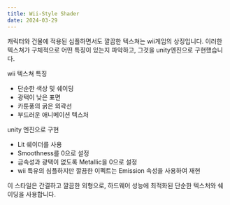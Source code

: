 ```yaml
---
title: Wii-Style Shader
date: 2024-03-29
---
```


캐릭터와 건물에 적용된 심플하면서도 깔끔한 텍스쳐는 wii게임의 상징입니다. 이러한 텍스쳐가 구체적으로
어떤 특징이 있는지 파악하고, 그것을 unity엔진으로 구현했습니다. 

<!--more-->
wii 텍스쳐 특징
- 단순한 색상 및 쉐이딩
- 광택이 낮은 표면
- 카툰풍의 굵은 외곽선
- 부드러운 애니메이션 텍스처

unity 엔진으로 구현
- Lit 쉐이더를 사용
- Smoothness를 0으로 설정
- 금속성과 광택이 없도록 Metallic을 0으로 설정
- wii 특유의 심플하지만 깔끔한 이펙트는 Emission 속성을 사용하여 재현

이 스타일은 간결하고 깔끔한 외형으로, 하드웨어 성능에 최적화된 단순한 텍스처와 쉐이딩을 사용합니다.